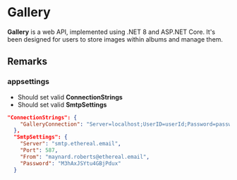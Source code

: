 # Gallery

**Gallery** is a web API, implemented using .NET 8 and ASP.NET Core. It's been designed for users to store images within albums and manage them.

## Remarks

### appsettings

- Should set valid **ConnectionStrings**
- Should set valid **SmtpSettings**

```json
"ConnectionStrings": {
    "GalleryConnection": "Server=localhost;UserID=userId;Password=password;Port=3306;Database=Gallery"
  },
  "SmtpSettings": {
    "Server": "smtp.ethereal.email",
    "Port": 587,
    "From": "maynard.roberts@ethereal.email",
    "Password": "M3hAxJSYtu4GBjPdux"
  }
```